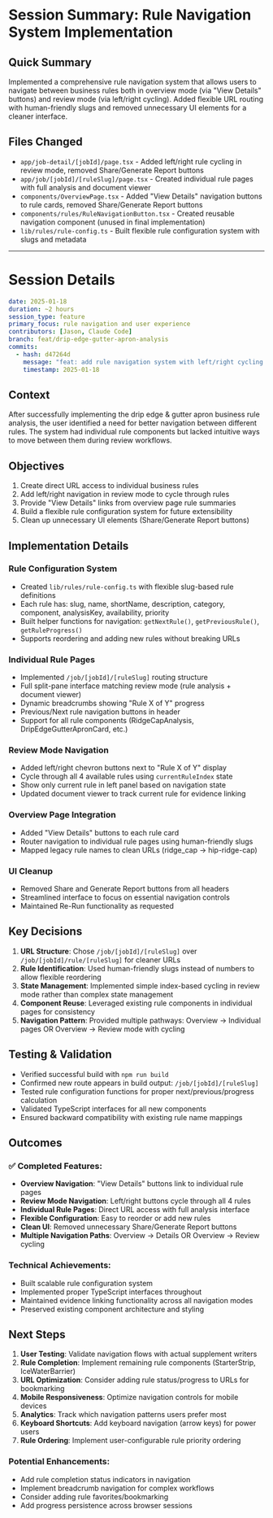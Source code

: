 # Session Summary: Rule Navigation System Implementation

## Quick Summary
Implemented a comprehensive rule navigation system that allows users to navigate between business rules both in overview mode (via "View Details" buttons) and review mode (via left/right cycling). Added flexible URL routing with human-friendly slugs and removed unnecessary UI elements for a cleaner interface.

## Files Changed
- `app/job-detail/[jobId]/page.tsx` - Added left/right rule cycling in review mode, removed Share/Generate Report buttons
- `app/job/[jobId]/[ruleSlug]/page.tsx` - Created individual rule pages with full analysis and document viewer
- `components/OverviewPage.tsx` - Added "View Details" navigation buttons to rule cards, removed Share/Generate Report buttons
- `components/rules/RuleNavigationButton.tsx` - Created reusable navigation component (unused in final implementation)
- `lib/rules/rule-config.ts` - Built flexible rule configuration system with slugs and metadata

---

# Session Details

```yaml
date: 2025-01-18
duration: ~2 hours
session_type: feature
primary_focus: rule navigation and user experience
contributors: [Jason, Claude Code]
branch: feat/drip-edge-gutter-apron-analysis
commits: 
  - hash: d47264d
    message: "feat: add rule navigation system with left/right cycling and remove Share/Generate Report buttons"
    timestamp: 2025-01-18
```

## Context
After successfully implementing the drip edge & gutter apron business rule analysis, the user identified a need for better navigation between different rules. The system had individual rule components but lacked intuitive ways to move between them during review workflows.

## Objectives
1. Create direct URL access to individual business rules
2. Add left/right navigation in review mode to cycle through rules
3. Provide "View Details" links from overview page rule summaries
4. Build a flexible rule configuration system for future extensibility
5. Clean up unnecessary UI elements (Share/Generate Report buttons)

## Implementation Details

### Rule Configuration System
- Created `lib/rules/rule-config.ts` with flexible slug-based rule definitions
- Each rule has: slug, name, shortName, description, category, component, analysisKey, availability, priority
- Built helper functions for navigation: `getNextRule()`, `getPreviousRule()`, `getRuleProgress()`
- Supports reordering and adding new rules without breaking URLs

### Individual Rule Pages
- Implemented `/job/[jobId]/[ruleSlug]` routing structure
- Full split-pane interface matching review mode (rule analysis + document viewer)
- Dynamic breadcrumbs showing "Rule X of Y" progress
- Previous/Next rule navigation buttons in header
- Support for all rule components (RidgeCapAnalysis, DripEdgeGutterApronCard, etc.)

### Review Mode Navigation
- Added left/right chevron buttons next to "Rule X of Y" display
- Cycle through all 4 available rules using `currentRuleIndex` state
- Show only current rule in left panel based on navigation state
- Updated document viewer to track current rule for evidence linking

### Overview Page Integration
- Added "View Details" buttons to each rule card
- Router navigation to individual rule pages using human-friendly slugs
- Mapped legacy rule names to clean URLs (ridge_cap → hip-ridge-cap)

### UI Cleanup
- Removed Share and Generate Report buttons from all headers
- Streamlined interface to focus on essential navigation controls
- Maintained Re-Run functionality as requested

## Key Decisions

1. **URL Structure**: Chose `/job/[jobId]/[ruleSlug]` over `/job/[jobId]/rule/[ruleSlug]` for cleaner URLs
2. **Rule Identification**: Used human-friendly slugs instead of numbers to allow flexible reordering
3. **State Management**: Implemented simple index-based cycling in review mode rather than complex state management
4. **Component Reuse**: Leveraged existing rule components in individual pages for consistency
5. **Navigation Pattern**: Provided multiple pathways: Overview → Individual pages OR Overview → Review mode with cycling

## Testing & Validation

- Verified successful build with `npm run build`
- Confirmed new route appears in build output: `/job/[jobId]/[ruleSlug]`
- Tested rule configuration functions for proper next/previous/progress calculation
- Validated TypeScript interfaces for all new components
- Ensured backward compatibility with existing rule name mappings

## Outcomes

### ✅ Completed Features:
- **Overview Navigation**: "View Details" buttons link to individual rule pages
- **Review Mode Navigation**: Left/right buttons cycle through all 4 rules  
- **Individual Rule Pages**: Direct URL access with full analysis interface
- **Flexible Configuration**: Easy to reorder or add new rules
- **Clean UI**: Removed unnecessary Share/Generate Report buttons
- **Multiple Navigation Paths**: Overview → Details OR Overview → Review cycling

### Technical Achievements:
- Built scalable rule configuration system
- Implemented proper TypeScript interfaces throughout
- Maintained evidence linking functionality across all navigation modes
- Preserved existing component architecture and styling

## Next Steps

1. **User Testing**: Validate navigation flows with actual supplement writers
2. **Rule Completion**: Implement remaining rule components (StarterStrip, IceWaterBarrier)
3. **URL Optimization**: Consider adding rule status/progress to URLs for bookmarking
4. **Mobile Responsiveness**: Optimize navigation controls for mobile devices
5. **Analytics**: Track which navigation patterns users prefer most
6. **Keyboard Shortcuts**: Add keyboard navigation (arrow keys) for power users
7. **Rule Ordering**: Implement user-configurable rule priority ordering

### Potential Enhancements:
- Add rule completion status indicators in navigation
- Implement breadcrumb navigation for complex workflows  
- Consider adding rule favorites/bookmarking
- Add progress persistence across browser sessions